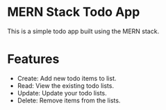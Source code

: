 # MERN Stack Todo App

This is a simple todo app built using the MERN stack.

# Features
- Create: Add new todo items to list.
- Read: View the existing todo lists.
- Update: Update your todo lists.
- Delete: Remove items from the lists.
